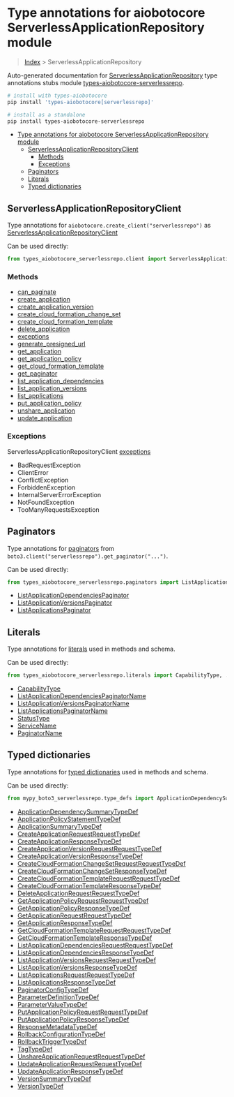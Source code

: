 <a id="type-annotations-for-aiobotocore-serverlessapplicationrepository-module"></a>

# Type annotations for aiobotocore ServerlessApplicationRepository module

> [Index](..) > ServerlessApplicationRepository

Auto-generated documentation for
[ServerlessApplicationRepository](https://boto3.amazonaws.com/v1/documentation/api/latest/reference/services/serverlessrepo.html#ServerlessApplicationRepository)
type annotations stubs module
[types-aiobotocore-serverlessrepo](https://pypi.org/project/types-aiobotocore-serverlessrepo/).

```bash
# install with types-aiobotocore
pip install 'types-aiobotocore[serverlessrepo]'

# install as a standalone
pip install types-aiobotocore-serverlessrepo
```

- [Type annotations for aiobotocore ServerlessApplicationRepository module](#type-annotations-for-aiobotocore-serverlessapplicationrepository-module)
  - [ServerlessApplicationRepositoryClient](#serverlessapplicationrepositoryclient)
    - [Methods](#methods)
    - [Exceptions](#exceptions)
  - [Paginators](#paginators)
  - [Literals](#literals)
  - [Typed dictionaries](#typed-dictionaries)

<a id="serverlessapplicationrepositoryclient"></a>

## ServerlessApplicationRepositoryClient

Type annotations for `aiobotocore.create_client("serverlessrepo")` as
[ServerlessApplicationRepositoryClient](./client.md)

Can be used directly:

```python
from types_aiobotocore_serverlessrepo.client import ServerlessApplicationRepositoryClient
```

<a id="methods"></a>

### Methods

- [can_paginate](./client.md#can_paginate)
- [create_application](./client.md#create_application)
- [create_application_version](./client.md#create_application_version)
- [create_cloud_formation_change_set](./client.md#create_cloud_formation_change_set)
- [create_cloud_formation_template](./client.md#create_cloud_formation_template)
- [delete_application](./client.md#delete_application)
- [exceptions](./client.md#exceptions)
- [generate_presigned_url](./client.md#generate_presigned_url)
- [get_application](./client.md#get_application)
- [get_application_policy](./client.md#get_application_policy)
- [get_cloud_formation_template](./client.md#get_cloud_formation_template)
- [get_paginator](./client.md#get_paginator)
- [list_application_dependencies](./client.md#list_application_dependencies)
- [list_application_versions](./client.md#list_application_versions)
- [list_applications](./client.md#list_applications)
- [put_application_policy](./client.md#put_application_policy)
- [unshare_application](./client.md#unshare_application)
- [update_application](./client.md#update_application)

<a id="exceptions"></a>

### Exceptions

ServerlessApplicationRepositoryClient [exceptions](./client.md#exceptions)

- BadRequestException
- ClientError
- ConflictException
- ForbiddenException
- InternalServerErrorException
- NotFoundException
- TooManyRequestsException

<a id="paginators"></a>

## Paginators

Type annotations for [paginators](./paginators.md) from
`boto3.client("serverlessrepo").get_paginator("...")`.

Can be used directly:

```python
from types_aiobotocore_serverlessrepo.paginators import ListApplicationDependenciesPaginator, ...
```

- [ListApplicationDependenciesPaginator](./paginators.md#listapplicationdependenciespaginator)
- [ListApplicationVersionsPaginator](./paginators.md#listapplicationversionspaginator)
- [ListApplicationsPaginator](./paginators.md#listapplicationspaginator)

<a id="literals"></a>

## Literals

Type annotations for [literals](./literals.md) used in methods and schema.

Can be used directly:

```python
from types_aiobotocore_serverlessrepo.literals import CapabilityType, ...
```

- [CapabilityType](./literals.md#capabilitytype)
- [ListApplicationDependenciesPaginatorName](./literals.md#listapplicationdependenciespaginatorname)
- [ListApplicationVersionsPaginatorName](./literals.md#listapplicationversionspaginatorname)
- [ListApplicationsPaginatorName](./literals.md#listapplicationspaginatorname)
- [StatusType](./literals.md#statustype)
- [ServiceName](./literals.md#servicename)
- [PaginatorName](./literals.md#paginatorname)

<a id="typed-dictionaries"></a>

## Typed dictionaries

Type annotations for [typed dictionaries](./type_defs.md) used in methods and
schema.

Can be used directly:

```python
from mypy_boto3_serverlessrepo.type_defs import ApplicationDependencySummaryTypeDef, ...
```

- [ApplicationDependencySummaryTypeDef](./type_defs.md#applicationdependencysummarytypedef)
- [ApplicationPolicyStatementTypeDef](./type_defs.md#applicationpolicystatementtypedef)
- [ApplicationSummaryTypeDef](./type_defs.md#applicationsummarytypedef)
- [CreateApplicationRequestRequestTypeDef](./type_defs.md#createapplicationrequestrequesttypedef)
- [CreateApplicationResponseTypeDef](./type_defs.md#createapplicationresponsetypedef)
- [CreateApplicationVersionRequestRequestTypeDef](./type_defs.md#createapplicationversionrequestrequesttypedef)
- [CreateApplicationVersionResponseTypeDef](./type_defs.md#createapplicationversionresponsetypedef)
- [CreateCloudFormationChangeSetRequestRequestTypeDef](./type_defs.md#createcloudformationchangesetrequestrequesttypedef)
- [CreateCloudFormationChangeSetResponseTypeDef](./type_defs.md#createcloudformationchangesetresponsetypedef)
- [CreateCloudFormationTemplateRequestRequestTypeDef](./type_defs.md#createcloudformationtemplaterequestrequesttypedef)
- [CreateCloudFormationTemplateResponseTypeDef](./type_defs.md#createcloudformationtemplateresponsetypedef)
- [DeleteApplicationRequestRequestTypeDef](./type_defs.md#deleteapplicationrequestrequesttypedef)
- [GetApplicationPolicyRequestRequestTypeDef](./type_defs.md#getapplicationpolicyrequestrequesttypedef)
- [GetApplicationPolicyResponseTypeDef](./type_defs.md#getapplicationpolicyresponsetypedef)
- [GetApplicationRequestRequestTypeDef](./type_defs.md#getapplicationrequestrequesttypedef)
- [GetApplicationResponseTypeDef](./type_defs.md#getapplicationresponsetypedef)
- [GetCloudFormationTemplateRequestRequestTypeDef](./type_defs.md#getcloudformationtemplaterequestrequesttypedef)
- [GetCloudFormationTemplateResponseTypeDef](./type_defs.md#getcloudformationtemplateresponsetypedef)
- [ListApplicationDependenciesRequestRequestTypeDef](./type_defs.md#listapplicationdependenciesrequestrequesttypedef)
- [ListApplicationDependenciesResponseTypeDef](./type_defs.md#listapplicationdependenciesresponsetypedef)
- [ListApplicationVersionsRequestRequestTypeDef](./type_defs.md#listapplicationversionsrequestrequesttypedef)
- [ListApplicationVersionsResponseTypeDef](./type_defs.md#listapplicationversionsresponsetypedef)
- [ListApplicationsRequestRequestTypeDef](./type_defs.md#listapplicationsrequestrequesttypedef)
- [ListApplicationsResponseTypeDef](./type_defs.md#listapplicationsresponsetypedef)
- [PaginatorConfigTypeDef](./type_defs.md#paginatorconfigtypedef)
- [ParameterDefinitionTypeDef](./type_defs.md#parameterdefinitiontypedef)
- [ParameterValueTypeDef](./type_defs.md#parametervaluetypedef)
- [PutApplicationPolicyRequestRequestTypeDef](./type_defs.md#putapplicationpolicyrequestrequesttypedef)
- [PutApplicationPolicyResponseTypeDef](./type_defs.md#putapplicationpolicyresponsetypedef)
- [ResponseMetadataTypeDef](./type_defs.md#responsemetadatatypedef)
- [RollbackConfigurationTypeDef](./type_defs.md#rollbackconfigurationtypedef)
- [RollbackTriggerTypeDef](./type_defs.md#rollbacktriggertypedef)
- [TagTypeDef](./type_defs.md#tagtypedef)
- [UnshareApplicationRequestRequestTypeDef](./type_defs.md#unshareapplicationrequestrequesttypedef)
- [UpdateApplicationRequestRequestTypeDef](./type_defs.md#updateapplicationrequestrequesttypedef)
- [UpdateApplicationResponseTypeDef](./type_defs.md#updateapplicationresponsetypedef)
- [VersionSummaryTypeDef](./type_defs.md#versionsummarytypedef)
- [VersionTypeDef](./type_defs.md#versiontypedef)
